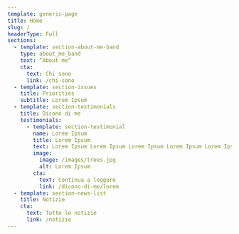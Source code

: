 ```yaml
---
template: generic-page
title: Home
slug: /
headerType: Full
sections:
  - template: section-about-me-band
    type: about_me_band
    text: “About me”
    cta:
      text: Chi sono
      link: /chi-sono
  - template: section-issues
    title: Priorities
    subtitle: Lorem Ipsum
  - template: section-testimonials
    title: Dicono di me
    testimonials:
      - template: section-testimonial
        name: Lorem Ipsum
        title: Lorem Ipsum
        text: Lorem Ipsum Lorem Ipsum Lorem Ipsum Lorem Ipsum Lorem Ipsum
        image:
          image: /images/trees.jpg
          alt: Lorem Ipsum
        cta:
          text: Continua a leggere
          link: /dicono-di-me/lorem
  - template: section-news-list
    title: Notizie
    cta:
      text: Tutte le notizie
      link: /notizie
---
```

